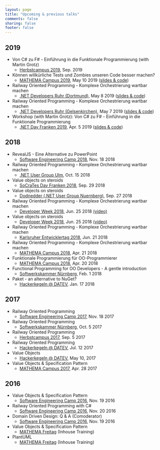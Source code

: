 ```yaml
---
layout: page
title: "Upcoming & previous talks"
comments: false
sharing: false
footer: false
---
```


## 2019

- Von C# zu F# - Einführung in die Funktionale Programmierung (with Martin Grotz)
  - [Herbstcampus 2019](https://www.herbstcampus.de/), Sep. 2019
- Können willkürliche Tests und Zombies unseren Code besser machen?
  - [MATHEMA Campus 2019](https://www.mathema.de/veranstaltungen/mathema-campus), May 10 2019 ([slides & code](https://github.com/redheads/2019-05-10-mathemacampus-testing))
- Railway Oriented Programming - Komplexe Orchestrierung wartbar machen
  - [.NET Developers Ruhr (Dortmund)](https://www.xing.com/communities/groups/punkt-net-user-group-dortmund-8078-1012640/about), May 8 2019 ([slides & code](https://github.com/redheads/2019-05-nug-ruhr-railway-oriented-programming))
- Railway Oriented Programming - Komplexe Orchestrierung wartbar machen
  - [.NET Developers Ruhr (Gelsenkirchen)](https://www.meetup.com/de-DE/NET-Developers-Ruhr/events/258641255/), May 7 2019 ([slides & code](https://github.com/redheads/2019-05-nug-ruhr-railway-oriented-programming))
- Workshop (with Martin Grotz): Von C# zu F# - Einführung in die Funktionale Programmierung
  - [.NET Day Franken 2019](https://www.dotnet-day-franken.de/workshops/item/6-ws5-von-c-zu-f-einfuehrung-in-die-funktionale-programmierung), Apr. 5 2019 ([slides & code](https://github.com/redheads/2019-04-05-fp-workshop-dotnetday-franken))

## 2018

- RevealJS - Eine Alternative zu PowerPoint
  - [Software Engineering Camp 2018](https://swe-camp.de/), Nov. 18 2018
- Railway Oriented Programming - Komplexe Orchestrierung wartbar machen
  - [.NET User Group Ulm](https://www.meetup.com/de-DE/NET-Developer-Group-Ulm-Oberschwaben/events/255135309/), Oct. 15 2018
- Value objects on steroids
  - [SoCraTes Day Franken 2018](https://socrates-day-franken.de), Sep. 29 2018
- Value objects on steroids
  - [Dodnedder (.NET User Group Nuernberg)](https://www.dodnedder.de/termine/71-value-objects-on-steroids), Sep. 27 2018
- Railway Oriented Programming - Komplexe Orchestrierung wartbar machen
  - [Developer Week 2018](https://www.developer-week.de/programm/#/talk/railway-oriented-programming-komplexe-orchestrierung-wartbar-machen), Jun. 25 2018 [(video)](https://vimeo.com/279232246)
- Value objects on steroids
  - [Developer Week 2018](https://www.developer-week.de/programm/#/talk/value-objects-on-steroids), Jun. 25 2018 [(video)](https://vimeo.com/278291038) 
- Railway Oriented Programming - Komplexe Orchestrierung wartbar machen
  - [Karlsruher Entwicklertag 2018](https://entwicklertag.de/karlsruhe/2018/), Jun. 21 2018
- Railway Oriented Programming - Komplexe Orchestrierung wartbar machen 
  - [MATHEMA Campus 2018](https://www.mathema.de/veranstaltungen/mathema-campus), Apr. 21 2018
- Funktionale Programmierung für OO-Programmierer
  - [MATHEMA Campus 2018](https://www.mathema.de/veranstaltungen/mathema-campus), Apr. 20 2018
- Functional Programming for OO Developers - A gentle introduction
  - [Softwerkskammer Nürnberg](https://www.softwerkskammer.org/activities/Treffen_52_SWK_Nuernberg_Mock_Heuristiken_FP_Fuer_OO_Entwickler), Feb. 1 2018
- Paket - an alternative to NuGet?
  - [Hackerkegeln @ DATEV](https://www.datev.de/web/de/m/karriere/arbeitgeber-datev/arbeiten-in-der-softwareentwicklung/software-craftsmanship-community/), Jan. 17 2018

## 2017

- Railway Oriented Programming
  - [Software Engineering Camp 2017](https://swe-camp.de/), Nov. 18 2017
- Railway Oriented Programming
  - [Softwerkskammer Nürnberg](https://www.softwerkskammer.org/activities/Treffen_50_SWK_Nuernberg), Oct. 5 2017
- Railway Oriented Programming
  - [Herbstcampus 2017](https://www.herbstcampus.de), Sep. 5 2017
- Railway Oriented Programming
  - [Hackerkegeln @ DATEV](https://www.datev.de/web/de/m/karriere/arbeitgeber-datev/arbeiten-in-der-softwareentwicklung/software-craftsmanship-community/), Jul. 12 2017
- Value Objects
  - [Hackerkegeln @ DATEV](https://www.datev.de/web/de/m/karriere/arbeitgeber-datev/arbeiten-in-der-softwareentwicklung/software-craftsmanship-community/), May 10, 2017
- Value Objects & Specification Pattern
  - [MATHEMA Campus 2017](https://www.mathema.de/veranstaltungen/mathema-campus), Apr. 28 2017

## 2016

- Value Objects & Specification Pattern
  - [Software Engineering Camp 2016](https://swe-camp.de/), Nov. 19 2016
- Railway Oriented Programming with C#
  - [Software Engineering Camp 2016](https://swe-camp.de/), Nov. 20 2016
- Domain Driven Design: Q & A (Comoderator)
  - [Software Engineering Camp 2016](https://swe-camp.de/), Nov. 19 2016
- Value Objects & Specification Pattern
  - [MATHEMA Freitag](https://www.mathema.de) (Inhouse Training)
- PlantUML
  - [MATHEMA Freitag](https://www.mathema.de) (Inhouse Training)
